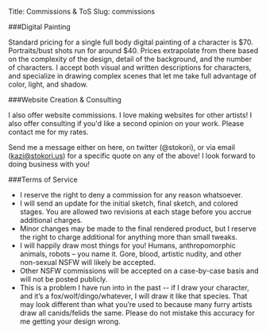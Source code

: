 Title: Commissions & ToS
Slug: commissions

###Digital Painting

Standard pricing for a single full body digital painting of a character is $70. Portraits/bust shots run for around $40. Prices extrapolate from there based on the complexity of the design, detail of the background, and the number of characters. I accept both visual and written descriptions for characters, and specialize in drawing complex scenes that let me take full advantage of color, light, and shadow.

###Website Creation & Consulting

I also offer website commissions. I love making websites for other artists! I also offer consulting if you'd like a second opinion on your work. Please contact me for my rates.

Send me a message either on here, on twitter (@stokori), or via email (kazi@stokori.us) for a specific quote on any of the above! I look forward to doing business with you!

###Terms of Service

 * I reserve the right to deny a commission for any reason whatsoever.
 * I will send an update for the initial sketch, final sketch, and colored stages. You are allowed two revisions at each stage before you accrue additional charges.
 *  Minor changes may be made to the final rendered product, but I reserve the right to charge additional for anything more than small tweaks.
 * I will happily draw most things for you! Humans, anthropomorphic animals, robots – you name it. Gore, blood, artistic nudity, and other non-sexual NSFW will likely be accepted.
 * Other NSFW commissions will be accepted on a case-by-case basis and will not be posted publicly.
 * This is a problem I have run into in the past -- if I draw your character, and it’s a fox/wolf/dingo/whatever, I will draw it like that species. That may look different than what you’re used to because many furry artists draw all canids/felids the same. Please do not mistake this accuracy for me getting your design wrong.
